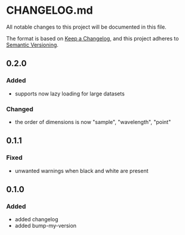 # CHANGELOG.md

All notable changes to this project will be documented in this file.

The format is based on [Keep a Changelog](https://keepachangelog.com/en/1.0.0/),
and this project adheres to [Semantic Versioning](https://semver.org/spec/v2.0.0.html).

## 0.2.0

### Added

- supports now lazy loading for large datasets

### Changed

- the order of dimensions is now "sample", "wavelength", "point"

## 0.1.1

### Fixed

- unwanted warnings when black and white are present

## 0.1.0

### Added

- added changelog
- added bump-my-version




